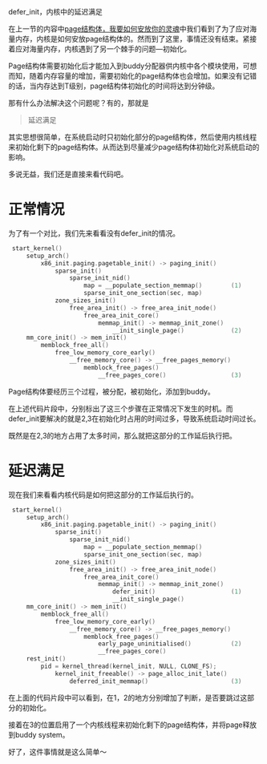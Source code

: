 defer_init，内核中的延迟满足

在上一节的内容中[page结构体，我要如何安放你的灵魂][1]中我们看到了为了应对海量内存，内核是如何安放page结构体的。然而到了这里，事情还没有结束。紧接着应对海量内存，内核遇到了另一个棘手的问题―初始化。

Page结构体需要初始化后才能加入到buddy分配器供内核中各个模块使用，可想而知，随着内存容量的增加，需要初始化的page结构体也会增加。如果没有记错的话，当内存达到T级别，page结构体初始化的时间将达到分钟级。

那有什么办法解决这个问题呢？有的，那就是

> 延迟满足

其实思想很简单，在系统启动时只初始化部分的page结构体，然后使用内核线程来初始化剩下的page结构体。从而达到尽量减少page结构体初始化对系统启动的影响。

多说无益，我们还是直接来看代码吧。

# 正常情况

为了有一个对比，我们先来看看没有defer_init的情况。

```c
 start_kernel()
     setup_arch()
         x86_init.paging.pagetable_init() -> paging_init()
             sparse_init()
                 sparse_init_nid()
                     map = __populate_section_memmap()        (1)
                     sparse_init_one_section(sec, map)
             zone_sizes_init()
                 free_area_init() -> free_area_init_node()
                     free_area_init_core()
                         memmap_init() -> memmap_init_zone()
                             __init_single_page()             (2)
     mm_core_init() -> mem_init()
         memblock_free_all()
             free_low_memory_core_early()
                 __free_memory_core() -> __free_pages_memory()
                     memblock_free_pages()
                         __free_pages_core()                  (3)
```

Page结构体要经历三个过程，被分配，被初始化，添加到buddy。

在上述代码片段中，分别标出了这三个步骤在正常情况下发生的时机。而defer_init要解决的就是2,3在初始化时占用的时间过多，导致系统启动时间过长。

既然是在2,3的地方占用了太多时间，那么就把这部分的工作延后执行把。

# 延迟满足

现在我们来看看内核代码是如何把这部分的工作延后执行的。


```c
 start_kernel()
     setup_arch()
         x86_init.paging.pagetable_init() -> paging_init()
             sparse_init()
                 sparse_init_nid()
                     map = __populate_section_memmap()
                     sparse_init_one_section(sec, map)
             zone_sizes_init()
                 free_area_init() -> free_area_init_node()
                     free_area_init_core()
                         memmap_init() -> memmap_init_zone()
                             defer_init()                     (1)
                             __init_single_page()
     mm_core_init() -> mem_init()
         memblock_free_all()
             free_low_memory_core_early()
                 __free_memory_core() -> __free_pages_memory()
                     memblock_free_pages()
                         early_page_uninitialised()           (2)
                         __free_pages_core()
     rest_init()
         pid = kernel_thread(kernel_init, NULL, CLONE_FS);
             kernel_init_freeable() -> page_alloc_init_late()
                 deferred_init_memmap()                       (3)
```

在上面的代码片段中可以看到，在1，2的地方分别增加了判断，是否要跳过这部分的初始化。

接着在3的位置启用了一个内核线程来初始化剩下的page结构体，并将page释放到buddy system。

好了，这件事情就是这么简单～

[1]: /mm/52-where_is_page_struct.md
